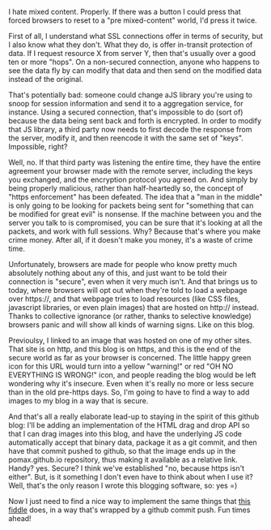 I hate mixed content. Properly. If there was a button I could press that forced browsers to reset to a "pre mixed-content" world, I'd press it twice.

First of all, I understand what SSL connections offer in terms of security, but I also know what they don't.  What they do, is offer in-transit protection of data. If I request resource X from server Y, then that's usually over a good ten or more "hops". On a non-secured connection, anyone who happens to see the data fly by can modify that data and then send on the modified data instead of the original.

That's potentially bad: someone could change aJS library you're using to snoop for session information and send it to a aggregation service, for instance. Using a secured connection, that's impossible to do (sort of) because the data being sent back and forth is encrypted. In order to modify that JS library, a third party now needs to first decode the response from the server, modify it, and then reencode it with the same set of "keys". Impossible, right?

Well, no. If that third party was listening the entire time, they have the entire agreement your browser made with the remote server, including the keys you exchanged, and the encryption protocol you agreed on.  And simply by being properly malicious, rather than half-heartedly so, the concept of "https enforcement" has been defeated. The idea that a "man in the middle" is only going to be looking for packets being sent for "something that can be modified for great evil" is nonsense. If the machine between you and the server you talk to is compromised, you can be sure that it's looking at all the packets, and work with full sessions. Why? Because that's where you make crime money. After all, if it doesn't make you money, it's a waste of crime time.

Unfortunately, browsers are made for people who know pretty much absolutely nothing about any of this, and just want to be told their connection is "secure", even when it very much isn't. And that brings us to today, where browsers will opt out when they're told to load a webpage over https://, and that webpage tries to load resources (like CSS files, javascript libraries, or even plain images) that are hosted on http:// instead. Thanks to collective ignorance (or rather, thanks to selective knowledge) browsers panic and will show all kinds of warning signs. Like on this blog.

Previoulsy, I linked to an image that was hosted on one of my other sites. That site is on http, and this blog is on https, and this is the end of the secure world as far as your browser is concerned. The little happy green icon for this URL would turn into a yellow "warning!" or red "OH NO EVERYTHING IS WRONG!" icon, and people reading the blog would be left wondering why it's insecure. Even when it's really no more or less secure than in the old pre-https days. So, I'm going to have to find a way to add images to my blog in a way that is secure.

And that's all a really elaborate lead-up to staying in the spirit of this github blog: I'll be adding an implementation of the HTML drag and drop API so that I can drag images into this blog, and have the underlying JS code automatically accept that binary data, package it as a git commit, and then have that commit pushed to github, so that the image ends up in the pomax.github.io repository, thus making it available as a relative link. Handy? yes. Secure? I think we've established "no, because https isn't either". But, is it something I don't even have to think about when I use it? Well, that's the only reason I wrote this blogging software, so: yes =)

Now I just need to find a nice way to implement the same things that [this fiddle](http://jsfiddle.net/JtJ5N/1) does, in a way that's wrapped by a github commit push. Fun times ahead!